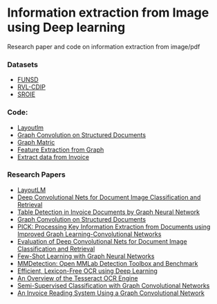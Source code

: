 # Information extraction from Image using Deep learning
Research paper and code on information extraction from image/pdf

### Datasets
 * [FUNSD](https://guillaumejaume.github.io/FUNSD/)
 * [RVL-CDIP](https://www.cs.cmu.edu/~aharley/rvl-cdip/)
 * [SROIE](https://rrc.cvc.uab.es/#)

### Code:
 * [Layoutlm](https://github.com/microsoft/unilm/tree/master/layoutlm)
 * [Graph Convolution on Structured Documents](https://github.com/dhavalpotdar/Graph-Convolution-on-Structured-Documents)
 * [Graph Matric](https://colab.research.google.com/drive/1CjicFAgc1PtSYBmQKt3OccsOHyf0a5MU#scrollTo=C_Lkp4sqeg8T)
 * [Feature Extraction from Graph](https://colab.research.google.com/drive/1ZkS9YkFgWMR39e9yf5BxcyqPQR4T_hZ1#scrollTo=C_Lkp4sqeg8T)
 * [Extract data from Invoice](https://medium.com/@vigneshgig/how-to-extract-the-structure-of-invoice-data-using-tensorflow-api-faster-crnn-object-detection-8aa15c12bb46)

### Research Papers
 * [LayoutLM](https://arxiv.org/pdf/1912.13318.pdf)
 * [Deep Convolutional Nets for Document Image Classification and Retrieval](https://www.cs.cmu.edu/~aharley/icdar15/harley_convnet_icdar15.pdf)
 * [Table Detection in Invoice Documents by Graph Neural Network](https://priba.github.io/assets/publi/conf/2019_ICDAR_PRiba.pdf)
 * [Graph Convolution on Structured Documents](https://nanonets.com/blog/information-extraction-graph-convolutional-networks/)
 * [PICK: Processing Key Information Extraction from
Documents using Improved Graph
Learning-Convolutional Networks](https://arxiv.org/pdf/2004.07464.pdf)
 * [Evaluation of Deep Convolutional Nets for Document Image Classification and Retrieval](https://arxiv.org/abs/1502.07058)
 * [Few-Shot Learning with Graph Neural Networks](https://arxiv.org/abs/1711.04043)
 * [MMDetection: Open MMLab Detection Toolbox and Benchmark](https://arxiv.org/abs/1906.07155)
 * [Efficient, Lexicon-Free OCR using Deep Learning
](https://arxiv.org/abs/1906.01969)
 * [An Overview of the Tesseract OCR Engine ](https://static.googleusercontent.com/media/research.google.com/en//pubs/archive/33418.pdf)
 * [Semi-Supervised Classification with Graph Convolutional Networks](https://arxiv.org/abs/1609.02907)
 * [An Invoice Reading System Using a Graph Convolutional Network](https://link.springer.com/chapter/10.1007/978-3-030-21074-8_12)


